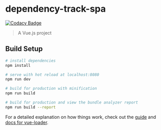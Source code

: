 # dependency-track-spa

[![Codacy Badge](https://api.codacy.com/project/badge/Grade/ca4c89e705d6428f974eb51b54f8e7e1)](https://app.codacy.com/app/DependencyTrack/front-end?utm_source=github.com&utm_medium=referral&utm_content=DependencyTrack/front-end&utm_campaign=Badge_Grade_Dashboard)

> A Vue.js project

## Build Setup

``` bash
# install dependencies
npm install

# serve with hot reload at localhost:8080
npm run dev

# build for production with minification
npm run build

# build for production and view the bundle analyzer report
npm run build --report
```

For a detailed explanation on how things work, check out the [guide](http://vuejs-templates.github.io/webpack/) and [docs for vue-loader](http://vuejs.github.io/vue-loader).
